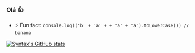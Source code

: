 ### Olá 👍

- ⚡ Fun fact: ``console.log(('b' + 'a' + + 'a' + 'a').toLowerCase()) // banana``

[![Syntax's GitHub stats](https://github-readme-stats.vercel.app/api?username=Syntax73&show_icons=true&theme=synthwave&count_private=true)](https://github.com/anuraghazra/github-readme-stats)

<!--
**Syntax73/Syntax73** is a ✨ _special_ ✨ repository because its `README.md` (this file) appears on your GitHub profile.

Here are some ideas to get you started:

- 🔭 I’m currently working on ...
- 🌱 I’m currently learning ...
- 👯 I’m looking to collaborate on ...
- 🤔 I’m looking for help with ...
- 💬 Ask me about ...
- 📫 How to reach me: ...
- 😄 Pronouns: ...
- ⚡ Fun fact: ...
-->
